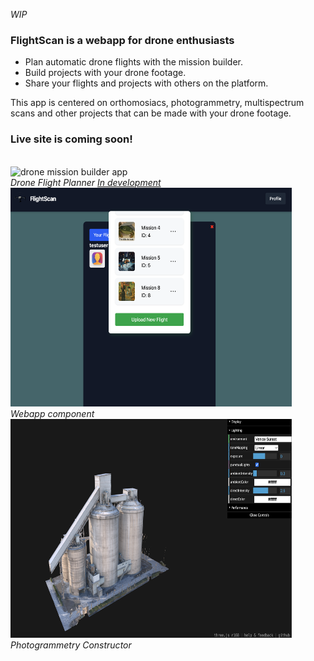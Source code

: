 <i>WIP</i><br>
<h3>FlightScan is a webapp for drone enthusiasts</h3>
<ul>
<li>Plan automatic drone flights with the mission builder.</li>
<li>Build projects with your drone footage.</li>
<li>Share your flights and projects with others on the platform.</li>
</ul>
<p>This app is centered on orthomosiacs, photogrammetry, multispectrum scans and other projects that can be made with your drone footage.</p>

<h3>Live site is coming soon!</h3>
<br>
<img style="height:350px;width:450px;" src="orbitsTrees.png" alt="drone mission builder app"/>
<br>
<i>Drone Flight Planner <a href="https://github.com/RydCri/DroneMission_flights">In development</a></i>
<br>
<img style="height:350px;width:450px;" src="WIP_screenshot.png" alt="web app flightscan"/>
<br>
<i>Webapp component</i>
<br>
<img style="height:350px;width:450px;" src="Photogrammetry_screen.png" alt="drone mission builder app"/>
<br>
<i>Photogrammetry Constructor</i>
<br>